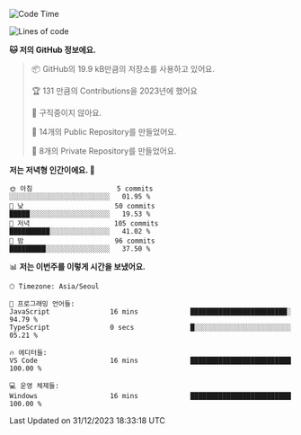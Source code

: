   <!--START_SECTION:waka-->
![Code Time](http://img.shields.io/badge/Code%20Time-315%20hrs%2054%20mins-blue)

![Lines of code](https://img.shields.io/badge/%EC%A0%80%EB%8A%94%20%EC%97%AC%ED%83%9C%EA%B9%8C%EC%A7%80%20-178.0%20thousand%20%EC%A4%84%EC%9D%98%20%EC%BD%94%EB%93%9C%EB%A5%BC%20%EC%9E%91%EC%84%B1%ED%96%88%EC%96%B4%EC%9A%94.-blue)

**🐱 저의 GitHub 정보에요.** 

> 📦 GitHub의 19.9 kB만큼의 저장소를 사용하고 있어요. 
 > 
> 🏆 131 만큼의 Contributions을 2023년에 했어요
 > 
> 🚫 구직중이지 않아요.
 > 
> 📜 14개의 Public Repository를 만들었어요. 
 > 
> 🔑 8개의 Private Repository를 만들었어요. 
 > 
**저는 저녁형 인간이에요. 🦉** 

```text
🌞 아침                     5 commits           ░░░░░░░░░░░░░░░░░░░░░░░░░   01.95 % 
🌆 낮　                     50 commits          █████░░░░░░░░░░░░░░░░░░░░   19.53 % 
🌃 저녁                     105 commits         ██████████░░░░░░░░░░░░░░░   41.02 % 
🌙 밤　                     96 commits          █████████░░░░░░░░░░░░░░░░   37.50 % 
```


📊 **저는 이번주를 이렇게 시간을 보냈어요.** 

```text
🕑︎ Timezone: Asia/Seoul

💬 프로그래밍 언어들: 
JavaScript               16 mins             ████████████████████████░   94.79 % 
TypeScript               0 secs              █░░░░░░░░░░░░░░░░░░░░░░░░   05.21 % 

🔥 에디터들: 
VS Code                  16 mins             █████████████████████████   100.00 % 

💻 운영 체제들: 
Windows                  16 mins             █████████████████████████   100.00 % 
```


 Last Updated on 31/12/2023 18:33:18 UTC
<!--END_SECTION:waka-->
